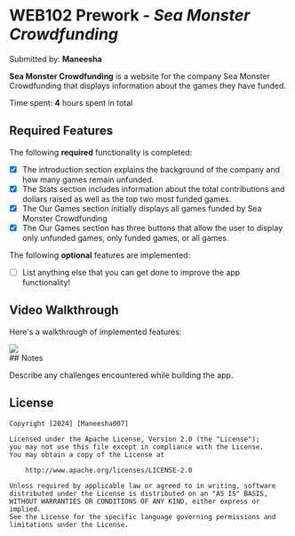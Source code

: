 # WEB102 Prework - *Sea Monster Crowdfunding*

Submitted by: **Maneesha**

**Sea Monster Crowdfunding** is a website for the company Sea Monster Crowdfunding that displays information about the games they have funded.

Time spent: **4** hours spent in total

## Required Features

The following **required** functionality is completed:

* [x] The introduction section explains the background of the company and how many games remain unfunded.
* [x] The Stats section includes information about the total contributions and dollars raised as well as the top two most funded games.
* [x] The Our Games section initially displays all games funded by Sea Monster Crowdfunding
* [x] The Our Games section has three buttons that allow the user to display only unfunded games, only funded games, or all games.

The following **optional** features are implemented:

* [ ] List anything else that you can get done to improve the app functionality!

## Video Walkthrough

Here's a walkthrough of implemented features:



  <div>
    <a href="https://www.loom.com/share/b9158871494f43f5a00d2602e20fa1bc">
    <img style="max-width:300px;" src="https://cdn.loom.com/sessions/thumbnails/b9158871494f43f5a00d2602e20fa1bc-3a045fdb23ffc967-full-play.gif">
    </a>
  </div>
## Notes

Describe any challenges encountered while building the app.

## License

    Copyright [2024] [Maneesha007]

    Licensed under the Apache License, Version 2.0 (the "License");
    you may not use this file except in compliance with the License.
    You may obtain a copy of the License at

        http://www.apache.org/licenses/LICENSE-2.0

    Unless required by applicable law or agreed to in writing, software
    distributed under the License is distributed on an "AS IS" BASIS,
    WITHOUT WARRANTIES OR CONDITIONS OF ANY KIND, either express or implied.
    See the License for the specific language governing permissions and
    limitations under the License.
